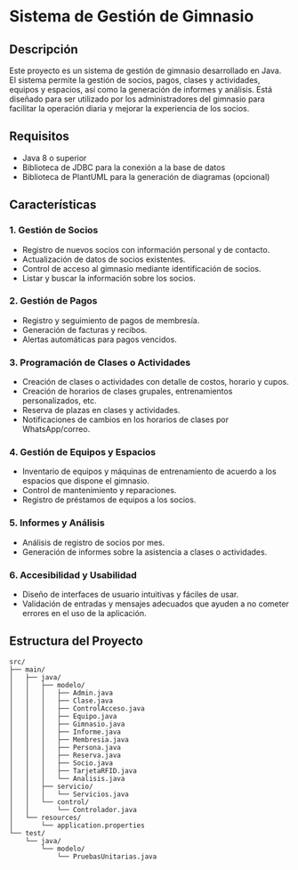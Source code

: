 # Sistema de Gestión de Gimnasio

## Descripción

Este proyecto es un sistema de gestión de gimnasio desarrollado en Java. El sistema permite la gestión de socios, pagos, clases y actividades, equipos y espacios, así como la generación de informes y análisis. Está diseñado para ser utilizado por los administradores del gimnasio para facilitar la operación diaria y mejorar la experiencia de los socios.

## Requisitos

- Java 8 o superior
- Biblioteca de JDBC para la conexión a la base de datos
- Biblioteca de PlantUML para la generación de diagramas (opcional)

## Características

### 1. Gestión de Socios
- Registro de nuevos socios con información personal y de contacto.
- Actualización de datos de socios existentes.
- Control de acceso al gimnasio mediante identificación de socios.
- Listar y buscar la información sobre los socios.

### 2. Gestión de Pagos
- Registro y seguimiento de pagos de membresía.
- Generación de facturas y recibos.
- Alertas automáticas para pagos vencidos.

### 3. Programación de Clases o Actividades
- Creación de clases o actividades con detalle de costos, horario y cupos.
- Creación de horarios de clases grupales, entrenamientos personalizados, etc.
- Reserva de plazas en clases y actividades.
- Notificaciones de cambios en los horarios de clases por WhatsApp/correo.

### 4. Gestión de Equipos y Espacios
- Inventario de equipos y máquinas de entrenamiento de acuerdo a los espacios que dispone el gimnasio.
- Control de mantenimiento y reparaciones.
- Registro de préstamos de equipos a los socios.

### 5. Informes y Análisis
- Análisis de registro de socios por mes.
- Generación de informes sobre la asistencia a clases o actividades.

### 6. Accesibilidad y Usabilidad
- Diseño de interfaces de usuario intuitivas y fáciles de usar.
- Validación de entradas y mensajes adecuados que ayuden a no cometer errores en el uso de la aplicación.

## Estructura del Proyecto

```plaintext
src/
├── main/
│   ├── java/
│   │   ├── modelo/
│   │   │   ├── Admin.java
│   │   │   ├── Clase.java
│   │   │   ├── ControlAcceso.java
│   │   │   ├── Equipo.java
│   │   │   ├── Gimnasio.java
│   │   │   ├── Informe.java
│   │   │   ├── Membresia.java
│   │   │   ├── Persona.java
│   │   │   ├── Reserva.java
│   │   │   ├── Socio.java
│   │   │   ├── TarjetaRFID.java
│   │   │   └── Analisis.java
│   │   ├── servicio/
│   │   │   └── Servicios.java
│   │   └── control/
│   │       └── Controlador.java
│   └── resources/
│       └── application.properties
└── test/
    └── java/
        └── modelo/
            └── PruebasUnitarias.java
